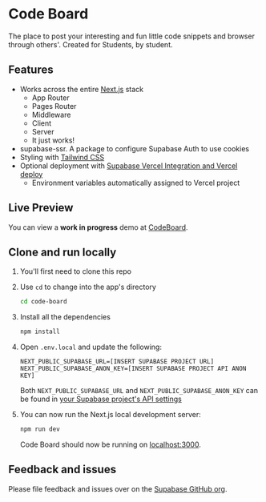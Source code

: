 # Code Board
The place to post your interesting and fun little code snippets and browser through others'. 
Created for Students, by student.

## Features

- Works across the entire [Next.js](https://nextjs.org) stack
  - App Router
  - Pages Router
  - Middleware
  - Client
  - Server
  - It just works!
- supabase-ssr. A package to configure Supabase Auth to use cookies
- Styling with [Tailwind CSS](https://tailwindcss.com)
- Optional deployment with [Supabase Vercel Integration and Vercel deploy](#deploy-your-own)
  - Environment variables automatically assigned to Vercel project

## Live Preview

You can view a **work in progress** demo at [CodeBoard](https://code-board-three.vercel.app/).


## Clone and run locally

1. You'll first need to clone this repo


2. Use `cd` to change into the app's directory

   ```bash
   cd code-board
   ```
3. Install all the dependencies
   
   ```bash
   npm install
   ```
4. Open `.env.local` and update the following:

   ```
   NEXT_PUBLIC_SUPABASE_URL=[INSERT SUPABASE PROJECT URL]
   NEXT_PUBLIC_SUPABASE_ANON_KEY=[INSERT SUPABASE PROJECT API ANON KEY]
   ```

   Both `NEXT_PUBLIC_SUPABASE_URL` and `NEXT_PUBLIC_SUPABASE_ANON_KEY` can be found in [your Supabase project's API settings](https://app.supabase.com/project/_/settings/api)

5. You can now run the Next.js local development server:

   ```bash
   npm run dev
   ```

   Code Board should now be running on [localhost:3000](http://localhost:3000/).


## Feedback and issues

Please file feedback and issues over on the [Supabase GitHub org](https://github.com/supabase/supabase/issues/new/choose).

